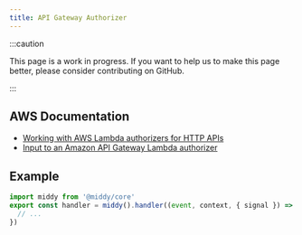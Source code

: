 ```yaml
---
title: API Gateway Authorizer
---
```


:::caution

This page is a work in progress. If you want to help us to make this page better, please consider contributing on GitHub.

:::

## AWS Documentation

- [Working with AWS Lambda authorizers for HTTP APIs](https://docs.aws.amazon.com/apigateway/latest/developerguide/http-api-lambda-authorizer.html)
- [Input to an Amazon API Gateway Lambda authorizer](https://docs.aws.amazon.com/apigateway/latest/developerguide/api-gateway-lambda-authorizer-input.html)

## Example

```javascript
import middy from '@middy/core'
export const handler = middy().handler((event, context, { signal }) => {
  // ...
})
```
